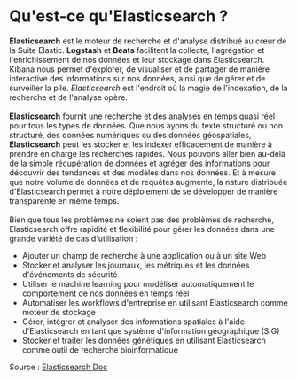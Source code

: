 # Qu'est-ce qu'Elasticsearch ?

**Elasticsearch** est le moteur de recherche et d'analyse distribué au cœur de la Suite Elastic. **Logstash** et **Beats** facilitent la collecte, l'agrégation et l'enrichissement de nos données et leur stockage dans Elasticsearch. Kibana nous permet d'explorer, de visualiser et de partager de manière interactive des informations sur nos données, ainsi que de gérer et de surveiller la pile. *Elasticsearch* est l'endroit où la magie de l'indexation, de la recherche et de l'analyse opère.
<br><br>
**Elasticsearch** fournit une recherche et des analyses en temps quasi réel pour tous les types de données. Que nous ayons du texte structuré ou non structuré, des données numériques ou des données géospatiales, **Elasticsearch** peut les stocker et les indexer efficacement de manière à prendre en charge les recherches rapides. Nous pouvons aller bien au-delà de la simple récupération de données et agréger des informations pour découvrir des tendances et des modèles dans nos données. Et à mesure que notre volume de données et de requêtes augmente, la nature distribuée d'Elasticsearch permet à notre déploiement de se développer de manière transparente en même temps.
<br><br>
Bien que tous les problèmes ne soient pas des problèmes de recherche, Elasticsearch offre rapidité et flexibilité pour gérer les données dans une grande variété de cas d'utilisation :

- Ajouter un champ de recherche à une application ou à un site Web
- Stocker et analyser les journaux, les métriques et les données d'événements de sécurité
- Utiliser le machine learning pour modéliser automatiquement le comportement de nos données en temps réel
- Automatiser les workflows d'entreprise en utilisant Elasticsearch comme moteur de stockage
- Gérer, intégrer et analyser des informations spatiales à l'aide d'Elasticsearch en tant que système d'information géographique (SIG)
- Stocker et traiter les données génétiques en utilisant Elasticsearch comme outil de recherche bioinformatique

Source : [Elasticsearch Doc](https://www.elastic.co/guide/index.html)